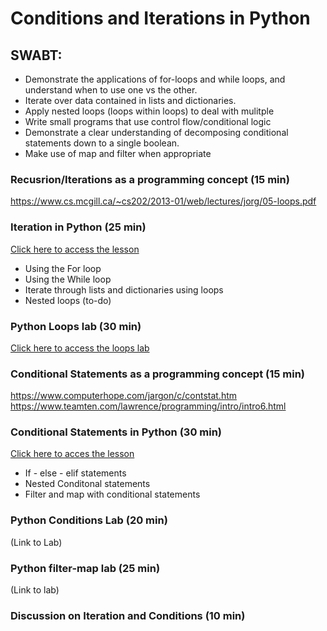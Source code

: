 # Conditions and Iterations in Python

## SWABT:

* Demonstrate the applications of for-loops and while loops, and understand when to use one vs the other. 
* Iterate over data contained in lists and dictionaries. 
* Apply nested loops (loops within loops) to deal with mulitple
* Write small programs that use control flow/conditional logic
* Demonstrate a clear understanding of decomposing conditional statements down to a single boolean. 
* Make use of map and filter when appropriate


### Recusrion/Iterations as a programming concept (15 min)
https://www.cs.mcgill.ca/~cs202/2013-01/web/lectures/jorg/05-loops.pdf

### Iteration in Python (25 min)
[Click here to access the lesson](lessons/loops.ipynb)

* Using the For loop
* Using the While loop
* Iterate through lists and dictionaries using loops
* Nested loops (to-do)

### Python Loops lab (30 min) 
[Click here to access the loops lab](labs/loops_lab.ipynb)

### Conditional Statements as a programming concept (15 min)
https://www.computerhope.com/jargon/c/contstat.htm
https://www.teamten.com/lawrence/programming/intro/intro6.html

### Conditional Statements in Python (30 min)
[Click here to acces the lesson](lessons/conditionals.ipynb)
* If - else - elif statements
* Nested Conditonal statements
* Filter and map with conditional statements

### Python Conditions Lab (20 min)
(Link to Lab)

### Python filter-map lab (25 min)
(Link to lab)

### Discussion on Iteration and Conditions (10 min)





